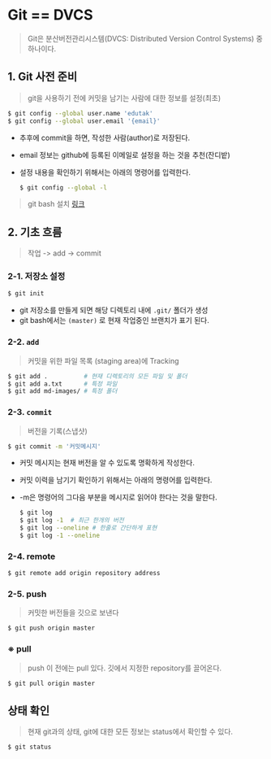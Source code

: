 # Git == DVCS

> Git은 분산버전관리시스템(DVCS: Distributed Version Control Systems) 중 하나이다.



## 1. Git 사전 준비

> git을 사용하기 전에 커밋을 남기는 사람에 대한 정보를 설정(최초)

```bash
$ git config --global user.name 'edutak'
$ git config --global user.email '{email}'
```

* 추후에 commit을 하면, 작성한 사람(author)로 저장된다.

* email 정보는 github에 등록된 이메일로 설정을 하는 것을 추천(잔디밭)

* 설정 내용을 확인하기 위해서는 아래의 명령어를 입력한다.

  ```bash
  $ git config --global -l
  ```

> git bash 설치 [링크](https://gitforwindows.org/ )



## 2. 기초 흐름

> 작업 -> add -> commit

### 2-1. 저장소 설정

```bash
$ git init
```

* git 저장소를 만들게 되면 해당 디렉토리 내에 `.git/` 폴더가 생성
* git bash에서는 `(master)` 로 현재 작업중인 브랜치가 표기 된다.

### 2-2. `add`

> 커밋을 위한 파일 목록 (staging area)에 Tracking

```bash
$ git add .          # 현재 디렉토리의 모든 파일 및 폴더
$ git add a.txt      # 특정 파일
$ git add md-images/ # 특정 폴더
```

### 2-3. `commit`

> 버전을 기록(스냅샷)

```bash
$ git commit -m '커밋메시지'
```

* 커밋 메시지는 현재 버전을 알 수 있도록 명확하게 작성한다.

* 커밋 이력을 남기기 확인하기 위해서는 아래의 명령어를 입력한다.

* -m은 명령어의 그다음 부분을 메시지로 읽어야 한다는 것을 말한다.

  ```bash
  $ git log
  $ git log -1  # 최근 한개의 버전
  $ git log --oneline # 한줄로 간단하게 표현
  $ git log -1 --oneline
  ```

### 2-4. remote

```bash
$ git remote add origin repository address
```

### 2-5. push

> 커밋한 버전들을 깃으로 보낸다

```bash
$ git push origin master
```

### ※ pull

>push 이 전에는 pull 있다. 깃에서 지정한 repository를 끌어온다.

```bash
$ git pull origin master
```





## 상태 확인

> 현재 git과의 상태, git에 대한 모든 정보는 status에서 확인할 수 있다.

```bash
$ git status
```

